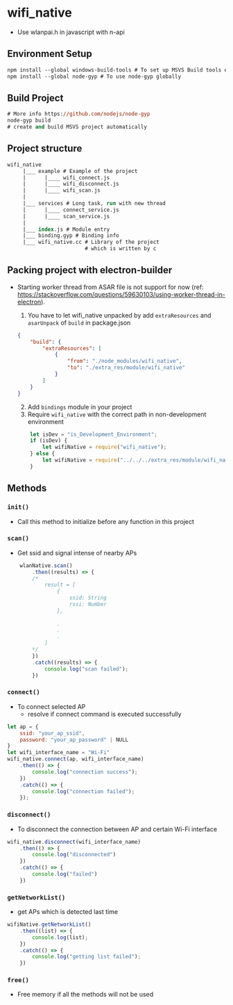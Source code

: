 # wifi_native
* Use wlanpai.h in javascript with n-api
## Environment Setup
```ps
npm install --global windows-build-tools # To set up MSVS Build tools enviornment if needed
npm install --global node-gyp # To use node-gyp globally
```

## Build Project
```ps
# More info https://github.com/nodejs/node-gyp
node-gyp build
# create and build MSVS project automatically
```
## Project structure

```ps
wifi_native
     |___ example # Example of the project
     |      |____ wifi_connect.js
     |      |____ wifi_disconnect.js
     |      |____ wifi_scan.js
     |
     |___ services # Long task, run with new thread
     |      |____ connect_service.js
     |      |____ scan_service.js
     |
     |___ index.js # Module entry
     |___ binding.gyp # Binding info
     |___ wifi_native.cc # Library of the project
                         # which is written by c
```

## Packing project with electron-builder
*  Starting worker thread from ASAR file is not support for now (ref: https://stackoverflow.com/questions/59630103/using-worker-thread-in-electron).
   1. You have to let wifi_native unpacked by add `extraResources` and `asarUnpack` of `build` in package.json
    ```json
    {
        "build": {
            "extraResources": [
                {
                    "from": "./node_modules/wifi_native",
                    "to": "./extra_res/module/wifi_native"
                }
            ]
        }
    }
    
    ```
   2. Add `bindings` module in your project
   3. Require `wifi_native` with the correct path in non-development environment


    ```javascript
        let isDev = "is_Development_Environment";
        if (isDev) {
            let wifiNative = require("wifi_native");
        } else {
            let wifiNative = require("../../../extra_res/module/wifi_native");
        }
    ```

## Methods
### `init()`
* Call this method to initialize before any function in this project

### `scan()`
* Get ssid and signal intense of nearby APs
``` javascript
    wlanNative.scan()
        .then((results) => {
        /*
            result = [
                {
                    ssid: String
                    rssi: Number
                },
                
                .
                .
                .
            ]
        */
        })
        .catch((results) => {
            console.log("scan failed");
        })

```
### `connect()`
* To connect selected AP 
    * resolve if connect command is executed successfully
```javascript
let ap = {
    ssid: "your_ap_ssid",
    password: "your_ap_password" | NULL
}
let wifi_interface_name = "Wi-Fi"
wifi_native.connect(ap, wifi_interface_name)
    .then(() => {
        console.log("connection success");
    })
    .catch(() => {
        console.log("connection failed");
    });
```
### `disconnect()`
* To disconnect the connection between AP and certain Wi-Fi interface

```javascript
wifi_native.disconnect(wifi_interface_name)
    .then(() => {
        console.log("disconnected")
    })
    .catch(() => {
        console.log("failed")
    })
```

### `getNetworkList()`
* get APs which is detected last time
```javascript
wifiNative.getNetworkList()
    .then((list) => {
        console.log(list);
    })
    .catch(() => {
        console.log("getting list failed");
    })
```
### `free()`
* Free memory if all the methods will not be used
